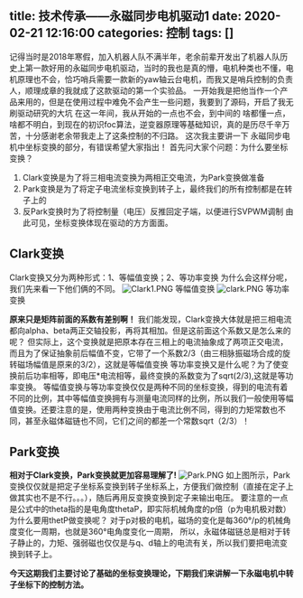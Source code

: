 title: 技术传承——永磁同步电机驱动1
date: 2020-02-21 12:16:00
categories: 控制
tags: []
---
记得当时是2018年寒假，加入机器人队不满半年，老余前辈开发出了机器人队历史上第一款好用的永磁同步电机驱动，当时的我也是真的懵，电机种类也不懂，电机原理也不会，恰巧哨兵需要一款新的yaw轴云台电机，而我又是哨兵控制的负责人，顺理成章的我就成了这款驱动的第一个实验品。
一开始我是把他当作一个产品来用的，但是在使用过程中难免不会产生一些问题，我要到了源码，开启了我无刷驱动研究的大坑
在这一年间，我从开始的一点也不会，到中间的 啥都懂一点，啥都不明白，到现在的初识foc算法，逆变器原理等基础知识，真的是历尽千辛万苦，十分感谢老余带我走上了这条控制的不归路。
这次我主要讲一下 永磁同步电机中坐标变换的部分，有错误希望大家指出！
首先问大家个问题：为什么要坐标变换？
 1. Clark变换是为了将三相电流变换为两相正交电流，为Park变换做准备
 2. Park变换是为了将定子电流坐标变换到转子上，最终我们的所有控制都是在转子上的
 3. 反Park变换时为了将控制量（电压）反推回定子端，以便进行SVPWM调制
由此可见，坐标变换体现在驱动的方方面面。
## Clark变换 ##
Clark变换又分为两种形式：1、等幅值变换；2、等功率变换
为什么会这样分呢，我们先来看一下他们俩的不同。
![Clark1.PNG][1]
等幅值变换
![clark.PNG][2]
等功率变换

**原来只是矩阵前面的系数有差别啊！**
我们能发现，Clark变换大体就是把三相电流都向alpha、beta两正交轴投影，再将其相加。但是这前面这个系数又是怎么来的呢？
但实际上，这个变换就是把原本存在三相上的电流抽象成了两项正交电流，而且为了保证抽象前后幅值不变，它带了一个系数2/3（由三相脉振磁场合成的旋转磁场幅值是原来的3/2），这就是等幅值变换
等功率变换又是什么呢？为了使变换前后功率相等，即电压*电流相等，最终变换的系数变为了sqrt(2/3),这就是等功率变换。
等幅值变换与等功率变换仅仅是两种不同的坐标变换，得到的电流有着不同的比例，其中等幅值变换拥有与测量电流同样的比例，所以我们一般使用等幅值变换。还要注意的是，使用两种变换由于电流比例不同，得到的力矩常数也不同，甚至永磁体磁链也不同，它们之间的都差一个常数sqrt（2/3）！
## Park变换 ##
**相对于Clark变换，Park变换就更加容易理解了!**
![Park.PNG][3]
如上图所示，Park变换仅仅就是把定子坐标系变换到转子坐标系上，方便我们做控制（直接在定子上做其实也不是不行。。。），随后再用反变换变换到定子来输出电压。
要注意的一点是公式中的theta指的是电角度thetaP，即实际机械角度的p倍（p为电机极对数）
为什么要用thetP做变换呢？
对于p对极的电机，磁场的变化是每360°/p的机械角度变化一周期，也就是360°电角度变化一周期，
所以，永磁体磁链总是相对于转子静止的，力矩、强弱磁也仅仅是与q、d轴上的电流有关，所以我们要把电流变换到转子上。

**今天这期我们主要讨论了基础的坐标变换理论，下期我们来讲解一下永磁电机中转子坐标下的控制方法。**

  [1]: /old_images/2020/02/2324103181.png
  [2]: /old_images/2020/02/3086867647.png
  [3]: /old_images/2020/02/4018005133.png
